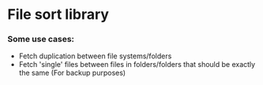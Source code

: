 # File sort library

### Some use cases:
- Fetch duplication between file systems/folders
- Fetch 'single' files between files in folders/folders that should be exactly the same (For backup purposes)

